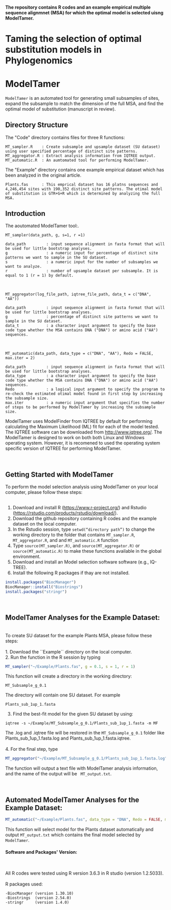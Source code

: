 #### The repository contains R codes and an example empirical multiple sequence alignmnet (MSA) for which the optimal model is selected uisng ModelTamer.

# Taming the selection of optimal substitution models in Phylogenomics

# ModelTamer 
``ModelTamer`` is an automated tool for generating small subsamples of sites, expand the subsample to match the dimension of the full MSA, and find the optimal model of substitution (manuscript in review).
<br />

## Directory Structure 

The "Code" directory contains files for three R functions:
```
MT_sampler.R    : Create subsample and upsample dataset (SU dataset) using user specified percentage of distinct site patterns.
MT_aggregator.R : Extract analysis information from IQTREE output. 
MT_automatic.R  : An aumtomated tool for performing ModelTamer. 
```
The "Example" directory contains one example empirical dataset which has been analyzed in the original article.  
```
Plants.fas      : This emprical dataset has 16 platns sequences and 4,246,454 sites with 190,352 distinct site patterns. The otimal model of substitution is GTR+G+R which is determined by analyzing the full MSA. 

```

## Introduction
The aoutomated ModelTamer tool:. 
<br />

```
MT_sampler(data_path, g, s=1, r =1)

data_path         : input sequence alignment in fasta format that will be used for little bootstrap analyses. 
g                 : a numeric input for percentage of distinct site patterns we want to sample in the SU dataset.
s                 : a numeric input for the number of subsamples we want to analyze. 
r                 : number of upsample dataset per subsample. It is equal to 1 (r = 1) by default. 
```
<br />

```
MT_aggregator(log_file_path, iqtree_file_path, data_t = c("DNA", "AA"))

data_path         : input sequence alignment in fasta format that will be used for little bootstrap analyses. 
g                 : percentage of distinct site patterns we want to sample in the SU dataset.
data_t            : a character input argument to specify the base code type whether the MSA contains DNA ("DNA") or amino acid ("AA") sequences. 

```
<br />

```
MT_automatic(data_path, data_type = c("DNA", "AA"), Redo = FALSE, max.iter = 2)

data_path         : input sequence alignment in fasta format that will be used for little bootstrap analyses. 
data_type         : a character input argument to specify the base code type whether the MSA contains DNA ("DNA") or amino acid ("AA") sequences.
Redo              : a logical input argument to specify the program to re-check the estimated otimal model found in first step by increasing the subsample size. 
max.iter          : a numeric input argument that specifies the number of steps to be performed by ModelTamer by increasing the subsample size.

```

ModelTamer uses ModelFinder from IQTREE by default for performing calculating the Maximum Likelihood (ML) fit for each of the model tested. The IQTREE software can be downloaded from http://www.iqtree.org/. The ModelTamer is designed to work on both both Linux and Windows operating system. However, it is recomened to used the operating system specific version of IQTREE for performing ModelTamer. 

<br />

## Getting Started with ModelTamer

To perform the model selection analysis using ModelTamer on your local computer, please follow these steps:<br /><br />
1.	Download and install R (https://www.r-project.org/) and Rstudio (https://rstudio.com/products/rstudio/download/).<br />
2.	Download the github repository containing R codes and the example dataset on the local computer. <br />
3.	In the Rstudio session, type ``setwd(“directory path”)`` to change the working directory to the folder that contains ``MT_sampler.R``, ``MT_aggregator.R``, and and ``MT_automatic.R`` function<br />
4.	Type ``source(MT_sampler.R)``, and ``source(MT_aggregator.R)`` or  ``source(MT_automatic.R)`` to make these functions available in the global environment. <br />
5.	Download and install an Model selection software software (e.g., IQ-TREE). <br />
6.	Install the following R packages if thay are not installed. 

```R
install.packages("BiocManager")
BiocManager::install("Biostrings")
install.packages("stringr")
``` 

<br />

## ModelTamer Analyses for the Example Dataset:

<br />
To create SU dataset for the example Plants MSA, please follow these steps:<br /><br />
1.	Download the ``Example`` directory on the local computer. <br />
2.	Run the function in the R session by typing 

```R
MT_sampler("~/Example/Plants.fas", g = 0.1, s = 1, r = 1)
```

This function will create a directory in the working directory:

```
MT_Subsample_g_0.1
```

The directory will contain one SU dataset. For example 

```
Plants_sub_1up_1.fasta

```
3.	Find the best-fit model for the given SU dataset by using:<br />

``` 
iqtree -s ~/Example/MT_Subsample_g_0.1/Plants_sub_1up_1.fasta -m MF
```

The .log and .iqtree file will be restored in the ``MT_Subsample_g_0.1`` folder like Plants_sub_1up_1.fasta.log and Plants_sub_1up_1.fasta.iqtree. <br /><br />
4.	For the final step, type 

```R
MT_aggregator("~/Example/MT_Subsample_g_0.1/Plants_sub_1up_1.fasta.log", "~/Example/MT_Subsample_g_0.1/Plants_sub_1up_1.fasta.iqtree", data_t = "DNA" )
```
The function will output a text file with ModelTamer analysis information, and the name of the output will be `` MT_output.txt``.<br />

<br />

## Automated ModelTamer Analyses for the Example Dataset:

```R
MT_automatic("~/Example/Plants.fas", data_type = "DNA", Redo = FALSE, max.iter = 2 )
```
This function will select model for the Plants dataset automatically and output ``MT_output.txt`` which contains the final model selected by ``ModelTamer``.

#### Software and Packages' Version:

<br />

All R codes were tested using R version 3.6.3 in R studio (version 1.2.5033).
<br />  
R packages used:
<br />

```
-BiocManager (version 1.30.10)
-Biostrings  (version 2.54.0)
-stringr     (version 1.4.0)
```

<br />
<br />
